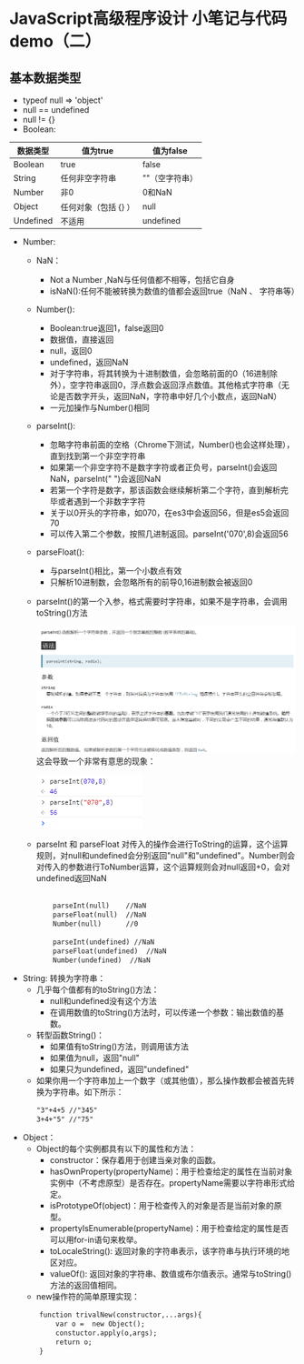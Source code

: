 # JavaScript高级程序设计 小笔记与代码demo（二）
## 基本数据类型
* typeof null => 'object'   
* null == undefined
* null != {}
* Boolean:

数据类型 | 值为true | 值为false
---|---|---
Boolean | true | false
String | 任何非空字符串 | ""（空字符串）
Number | 非0 | 0和NaN
Object | 任何对象（包括 {} ） | null
Undefined | 不适用 |undefined

* Number:
    * NaN：
        * Not a Number ,NaN与任何值都不相等，包括它自身
        * isNaN():任何不能被转换为数值的值都会返回true（NaN 、 字符串等）
    * Number():
        * Boolean:true返回1，false返回0
        * 数据值，直接返回
        * null，返回0
        * undefined，返回NaN
        * 对于字符串，将其转换为十进制数值，会忽略前面的0（16进制除外），空字符串返回0，浮点数会返回浮点数值。其他格式字符串（无论是否数字开头，返回NaN，字符串中好几个小数点，返回NaN）
        * 一元加操作与Number()相同
    * parseInt():
        * 忽略字符串前面的空格（Chrome下测试，Number()也会这样处理），直到找到第一个非空字符串
        * 如果第一个非空字符不是数字字符或者正负号，parseInt()会返回NaN，parseInt(" ")会返回NaN
        * 若第一个字符是数字，那该函数会继续解析第二个字符，直到解析完毕或者遇到一个非数字字符
        * 关于以0开头的字符串，如070，在es3中会返回56，但是es5会返回70
        * 可以传入第二个参数，按照几进制返回。parseInt('070',8)会返回56
    * parseFloat():
        * 与parseInt()相比，第一个小数点有效
        * 只解析10进制数，会忽略所有的前导0,16进制数会被返回0
        
    * parseInt()的第一个入参，格式需要时字符串，如果不是字符串，会调用toString()方法
        
        ![image](https://github.com/TimmyKingFree/JavaScript-/blob/master/images/parseInt_mdn.png?raw=true)
    这会导致一个非常有意思的现象：

        ![image](https://github.com/TimmyKingFree/JavaScript-/blob/master/images/parseInt_arg.png?raw=true)
    * parseInt 和 parseFloat 对传入的操作会进行ToString的运算，这个运算规则，对null和undefined会分别返回"null"和"undefined"。Number则会对传入的参数进行ToNumber运算，这个运算规则会对null返回+0，会对undefined返回NaN
        ```
        
            parseInt(null)    //NaN
            parseFloat(null)  //NaN
            Number(null)      //0
            
            parseInt(undefined) //NaN
            parseFloat(undefined)  //NaN
            Number(undefined)  //NaN
        ```
* String:
    转换为字符串：
    * 几乎每个值都有的toString()方法：
        * null和undefined没有这个方法
        * 在调用数值的toString()方法时，可以传递一个参数：输出数值的基数。
    * 转型函数String()：
        * 如果值有toString()方法，则调用该方法
        * 如果值为null，返回"null"
        * 如果只为undefined，返回"undefined"
    * 如果你用一个字符串加上一个数字（或其他值），那么操作数都会被首先转换为字符串。如下所示：
        ```
        "3"+4+5 //"345"
        3+4+"5" //"75"
        ```
* Object：
    * Object的每个实例都具有以下的属性和方法：
        * constructor：保存着用于创建当亲对象的函数。
        * hasOwnProperty(propertyName)：用于检查给定的属性在当前对象实例中（不考虑原型）是否存在。propertyName需要以字符串形式给定。
        * isPrototypeOf(object)：用于检查传入的对象是否是当前对象的原型。
        * propertyIsEnumerable(propertyName)：用于检查给定的属性是否可以用for-in语句来枚举。
        * toLocaleString(): 返回对象的字符串表示，该字符串与执行环境的地区对应。
        * valueOf(): 返回对象的字符串、数值或布尔值表示。通常与toString()方法的返回值相同。
    * new操作符的简单原理实现：
    ```
        function trivalNew(constructor,...args){
            var o =  new Object();
            constuctor.apply(o,args);
            return o;
        }
    ```

 